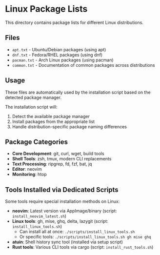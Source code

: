 # Linux Package Lists

This directory contains package lists for different Linux distributions.

## Files

- `apt.txt` - Ubuntu/Debian packages (using apt)
- `dnf.txt` - Fedora/RHEL packages (using dnf)
- `pacman.txt` - Arch Linux packages (using pacman)
- `common.txt` - Documentation of common packages across distributions

## Usage

These files are automatically used by the installation script based on the detected package manager.

The installation script will:

1. Detect the available package manager
1. Install packages from the appropriate list
1. Handle distribution-specific package naming differences

## Package Categories

- **Core Development**: git, curl, wget, build tools
- **Shell Tools**: zsh, tmux, modern CLI replacements
- **Text Processing**: ripgrep, fd, fzf, bat, jq
- **Editor**: neovim
- **Monitoring**: htop

## Tools Installed via Dedicated Scripts

Some tools require special installation methods on Linux:

- **neovim**: Latest version via AppImage/binary (script: `install_neovim_latest.sh`)
- **Linux tools**: gh, mise, ghq, delta, lazygit (script: `install_linux_tools.sh`)
  - Can install all at once: `./scripts/install_linux_tools.sh`
  - Or specific tools: `./scripts/install_linux_tools.sh gh mise ghq`
- **atuin**: Shell history sync tool (installed via setup script)
- **Rust tools**: Various CLI tools via cargo (script: `install_rust_tools.sh`)
